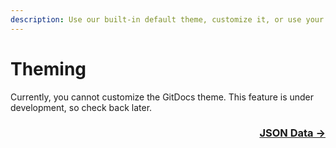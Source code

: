 ```yaml
---
description: Use our built-in default theme, customize it, or use your own theme.
---
```

# Theming

Currently, you cannot customize the GitDocs theme. This feature is under development, so check back later.

<div align="right">
  <h3><a href="/json-data">JSON Data →</a></h3>
</div>
